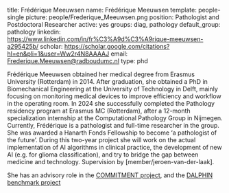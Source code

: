 title: Frédérique Meeuwsen
name: Frédérique Meeuwsen
template: people-single
picture: people/Frederique_Meeuwsen.png
position: Pathologist and Postdoctoral Researcher
active: yes
groups: diag, pathology
default_group: pathology
linkedin: https://www.linkedin.com/in/fr%C3%A9d%C3%A9rique-meeuwsen-a295425b/
scholar: https://scholar.google.com/citations?hl=en&pli=1&user=Ww2r4N8AAAAJ
email: Frederique.Meeuwsen@radboudumc.nl
type: phd

Frédérique Meeuwsen obtained her medical degree from Erasmus University (Rotterdam) in 2014. After graduation, she obtained a PhD in Biomechanical Engineering at the University of Technology in Delft, mainly focusing on monitoring medical devices to improve efficiency and workflow in the operating room. In 2024 she successfully completed the Pathology residency program at Erasmus MC (Rotterdam), after a 12-month specialization internship at the Computational Pathology Group in Nijmegen.
Currently, Frédérique is a pathologist and full-time researcher in the group. She was awarded a Hanarth Fonds Fellowship to become ‘a pathologist of the future’. During this two-year project she will work on the actual implementation of AI algorithms in clinical practice, the development of new AI (e.g. for glioma classification), and try to bridge the gap between medicine and technology. Supervision by [member/jeroen-van-der-laak].
 
She has an advisory role in the [COMMITMENT project](https://www.computationalpathologygroup.eu/projects/commitment/), and the [DALPHIN benchmark project](https://www.compayl.com/dalphin)
